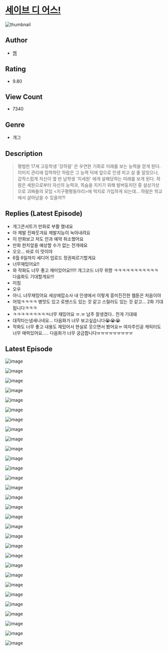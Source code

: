 # [세이브 디 어스!](https://comic.naver.com/challenge/list?titleId=809953)
![thumbnail](https://image-comic.pstatic.net/user_contents_data/challenge_comic/2023/05/23/366749/upload_3630805516528662583_480x623.jpeg)

## Author
- [맴](https://comic.naver.com/artistTitle?id=366749)

## Rating
- 9.80

## View Count
- 7340

## Genre
- 개그

## Description
> 평범한 17세 고등학생 '강하람' 은 우연한 기회로 미래를 보는 능력을 얻게 된다. 이미지 관리에 집착하던 하람은 그 능력 덕에 앞으로 인생 피고 살 줄 알았으나, 갑작스럽게 자신이 옆 반 남학생 '지세원' 에게 살해당하는 미래를 보게 된다. 하람은 세원으로부터 자신의 능력과, 목숨을 지키기 위해 발버둥치던 중 설상가상으로 괴짜들의 모임 <지구평평동아리>에 억지로 가입하게 되는데... 하람은 학교에서 살아남을 수 있을까?!

## Replies (Latest Episode)
- 개그콘서트가 만화로 부활 했네요
- 아 제발 진짜웃겨요 제발지능이 녹아내려요
- 이 만화보고 저도 안과 예약 취소했어요
- 만화 한치앞을 예상할 수가 없는 전개에요
- 오오… 바로 이 맛이야
- 6월 6일까지 세디어 업로드 정권찌르기할게요
- 너무재밌어요!!
- 와 작화도 너무 좋고 재미있어요!!!!! 개그코드 너무 취향 ㅋㅋㅋㅋㅋㅋㅋㅋㅋㅋㅋ 다음화도 기대할게요!!!
- 미침
- 오우
- 아니. 너무재밌어요 세상에맙소사 내 인생에서 이렇게 흥미진진한 웹툰은 처음이야
- 어엌ㅋㅋㅋㅋ 병맛도 있고 로맨스도 있는 것 같고 스릴러도 있는 것 같고... 2화 기대됩니다ㅋㅋㅋ
- ㅋㅋㅋㅋㅋㅋㅋㅋㅋ너무 재밌어요 ㅠ.ㅠ 남주 잘생겼다.. 전개 기대돼
- 대작타는냄새나네요... 다음화가 너무 보고싶습니다😭😭😭
- 작화도 너무 좋고 내용도 재밌어서 현실로 웃으면서 봤어요ㅠ 여자주인공 캐릭터도 너무 매력있어요..... 다음화가 너무 궁금합니다ㅠㅠㅠㅠㅠㅠㅠㅠㅠ

## Latest Episode
![image](https://image-comic.pstatic.net/user_contents_data/challenge_comic/2023/05/23/366749/upload_7221017538769531184.jpeg)

![image](https://image-comic.pstatic.net/user_contents_data/challenge_comic/2023/05/23/366749/upload_3486683520110506547.jpeg)

![image](https://image-comic.pstatic.net/user_contents_data/challenge_comic/2023/05/23/366749/upload_7363445181883364912.jpeg)

![image](https://image-comic.pstatic.net/user_contents_data/challenge_comic/2023/05/23/366749/upload_7378079509886808112.jpeg)

![image](https://image-comic.pstatic.net/user_contents_data/challenge_comic/2023/05/23/366749/upload_3702347233440654692.jpeg)

![image](https://image-comic.pstatic.net/user_contents_data/challenge_comic/2023/05/23/366749/upload_7221298141146460724.jpeg)

![image](https://image-comic.pstatic.net/user_contents_data/challenge_comic/2023/05/23/366749/upload_3474921172329588067.jpeg)

![image](https://image-comic.pstatic.net/user_contents_data/challenge_comic/2023/05/23/366749/upload_3559030325183068262.jpeg)

![image](https://image-comic.pstatic.net/user_contents_data/challenge_comic/2023/05/23/366749/upload_7076904553172460594.jpeg)

![image](https://image-comic.pstatic.net/user_contents_data/challenge_comic/2023/05/23/366749/upload_3832899069361284194.jpeg)

![image](https://image-comic.pstatic.net/user_contents_data/challenge_comic/2023/05/23/366749/upload_3918476060842603313.jpeg)

![image](https://image-comic.pstatic.net/user_contents_data/challenge_comic/2023/05/23/366749/upload_7378075073215816243.jpeg)

![image](https://image-comic.pstatic.net/user_contents_data/challenge_comic/2023/05/23/366749/upload_4048789088078344805.jpeg)

![image](https://image-comic.pstatic.net/user_contents_data/challenge_comic/2023/05/23/366749/upload_3690807858048426593.jpeg)

![image](https://image-comic.pstatic.net/user_contents_data/challenge_comic/2023/05/23/366749/upload_3702579452977689143.jpeg)

![image](https://image-comic.pstatic.net/user_contents_data/challenge_comic/2023/05/23/366749/upload_4063485331502348338.jpeg)

![image](https://image-comic.pstatic.net/user_contents_data/challenge_comic/2023/05/23/366749/upload_3775476854751913526.jpeg)

![image](https://image-comic.pstatic.net/user_contents_data/challenge_comic/2023/05/23/366749/upload_7220734990036984630.jpeg)

![image](https://image-comic.pstatic.net/user_contents_data/challenge_comic/2023/05/23/366749/upload_3474586710344557108.jpeg)

![image](https://image-comic.pstatic.net/user_contents_data/challenge_comic/2023/05/23/366749/upload_7363443906210587960.jpeg)

![image](https://image-comic.pstatic.net/user_contents_data/challenge_comic/2023/05/23/366749/upload_7149856054526108515.jpeg)

![image](https://image-comic.pstatic.net/user_contents_data/challenge_comic/2023/05/23/366749/upload_7005692475875615586.jpeg)

![image](https://image-comic.pstatic.net/user_contents_data/challenge_comic/2023/05/23/366749/upload_3486405566990018149.jpeg)

![image](https://image-comic.pstatic.net/user_contents_data/challenge_comic/2023/05/23/366749/upload_3979274848297181753.jpeg)

![image](https://image-comic.pstatic.net/user_contents_data/challenge_comic/2023/05/23/366749/upload_3544677269521391972.jpeg)

![image](https://image-comic.pstatic.net/user_contents_data/challenge_comic/2023/05/23/366749/upload_3761688984123748408.jpeg)

![image](https://image-comic.pstatic.net/user_contents_data/challenge_comic/2023/05/23/366749/upload_3846690036879079009.jpeg)

![image](https://image-comic.pstatic.net/user_contents_data/challenge_comic/2023/05/23/366749/upload_3487584051003537508.jpeg)

![image](https://image-comic.pstatic.net/user_contents_data/challenge_comic/2023/05/23/366749/upload_7221065947395810614.jpeg)

![image](https://image-comic.pstatic.net/user_contents_data/challenge_comic/2023/05/23/366749/upload_7075497178342437733.jpeg)
